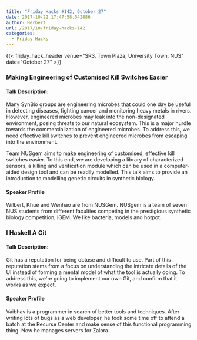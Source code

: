 ```yaml
---
title: "Friday Hacks #142, October 27"
date: 2017-10-22 17:47:58.542886
author: Herbert
url: /2017/10/friday-hacks-142
categories:
  - Friday Hacks
---
```


{{< friday_hack_header venue="SR3, Town Plaza, University Town, NUS" date="October 27" >}}


### Making Engineering of Customised Kill Switches Easier

#### Talk Description:

Many SynBio groups are engineering microbes that could one day be useful in detecting diseases, fighting cancer and monitoring heavy metals in rivers. However, engineered microbes may leak into the non-designated environment, posing threats to our natural ecosystem. This is a major hurdle towards the commercialization of engineered microbes. To address this, we need effective kill switches to prevent engineered microbes from escaping into the environment.

Team NUSgem aims to make engineering of customised, effective kill switches easier. To this end, we are developing a library of characterized sensors, a killing and verification module which can be used in a computer-aided design tool and can be readily modelled. This talk aims to provide an introduction to modelling genetic circuits in synthetic biology.

#### Speaker Profile

Wilbert, Khue and Wenhao are from NUSGem. NUSgem is a team of seven NUS students from different faculties competing in the prestigious synthetic biology competition, iGEM. We like bacteria, models and hotpot.

### I Haskell A Git

#### Talk Description:

Git has a reputation for being obtuse and difficult to use. Part of this reputation stems from a focus on understanding the intricate details of the UI instead of forming a mental model of what the tool is actually doing. To address this, we're going to implement our own Git, and confirm that it works as we expect.

#### Speaker Profile

Vaibhav is a programmer in search of better tools and techniques. After writing lots of bugs as a web developer, he took some time off to attend a batch at the Recurse Center and make sense of this functional programming thing. Now he manages servers for Zalora.
